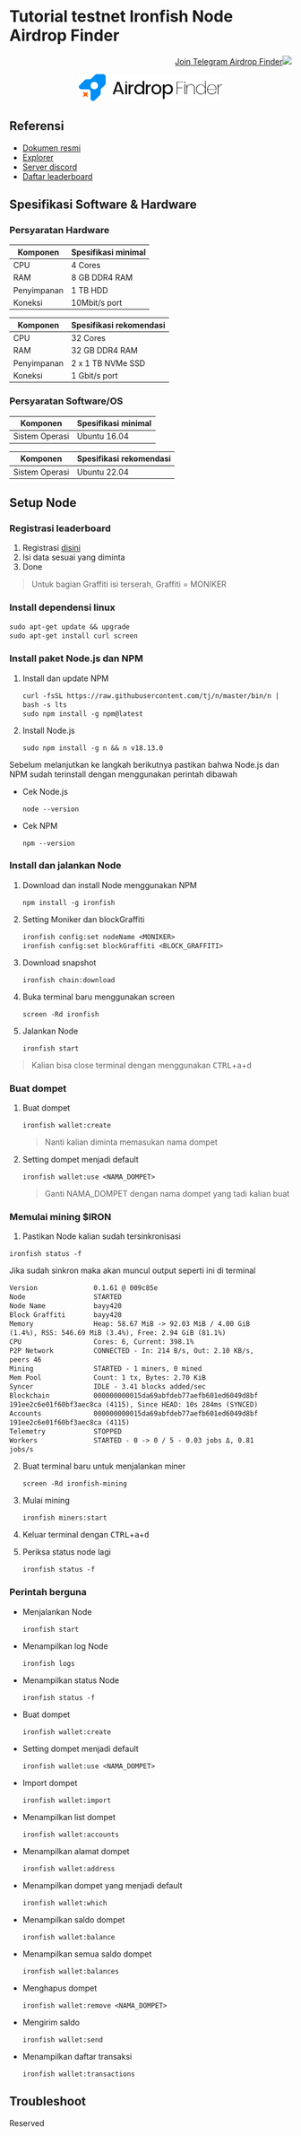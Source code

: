 # Tutorial testnet Ironfish Node Airdrop Finder

<p style="font-size:14px" align="right">
<a href="https://t.me/airdropfind" target="_blank">Join Telegram Airdrop Finder<img src="https://user-images.githubusercontent.com/50621007/183283867-56b4d69f-bc6e-4939-b00a-72aa019d1aea.png" width="30"/></a>
</p>

<p align="center">
  <img height="auto" width="auto" src="https://raw.githubusercontent.com/bayy420-999/airdropfind/main/NavIcon.png">
</p>

## Referensi

* [Dokumen resmi](https://ironfish.network/docs/onboarding/iron-fish-tutorial)
* [Explorer](https://explorer.ironfish.network/)
* [Server discord](https://discord.gg/A8uKyzjMqn)
* [Daftar leaderboard](https://testnet.ironfish.network/signup)

## Spesifikasi Software & Hardware

### Persyaratan Hardware

| Komponen | Spesifikasi minimal |
|----------|---------------------|
|CPU|4 Cores|
|RAM|8 GB DDR4 RAM|
|Penyimpanan|1 TB HDD|
|Koneksi|10Mbit/s port|

| Komponen | Spesifikasi rekomendasi |
|----------|---------------------|
|CPU|32 Cores|
|RAM|32 GB DDR4 RAM|
|Penyimpanan|2 x 1 TB NVMe SSD|
|Koneksi|1 Gbit/s port|

### Persyaratan Software/OS

| Komponen | Spesifikasi minimal |
|----------|---------------------|
|Sistem Operasi|Ubuntu 16.04|

| Komponen | Spesifikasi rekomendasi |
|----------|---------------------|
|Sistem Operasi|Ubuntu 22.04|

## Setup Node

### Registrasi leaderboard

1. Registrasi [disini](https://testnet.ironfish.network/signup)
2. Isi data sesuai yang diminta
3. Done

> Untuk bagian Graffiti isi terserah, Graffiti = MONIKER

### Install dependensi linux

```console
sudo apt-get update && upgrade
sudo apt-get install curl screen
```

### Install paket Node.js dan NPM

1. Install dan update NPM
   ```console
   curl -fsSL https://raw.githubusercontent.com/tj/n/master/bin/n | bash -s lts
   sudo npm install -g npm@latest
   ```
2. Install Node.js
   ```console
   sudo npm install -g n && n v18.13.0
   ```

Sebelum melanjutkan ke langkah berikutnya pastikan bahwa Node.js dan NPM sudah terinstall dengan menggunakan perintah dibawah

* Cek Node.js
  ```console
  node --version
  ```
* Cek NPM
  ```console
  npm --version
  ```

### Install dan jalankan Node

1. Download dan install Node menggunakan NPM
   ```console
   npm install -g ironfish
   ```
2. Setting Moniker dan blockGraffiti
   ```console
   ironfish config:set nodeName <MONIKER>
   ironfish config:set blockGraffiti <BLOCK_GRAFFITI>
   ```
3. Download snapshot
   ```console
   ironfish chain:download
   ```
4. Buka terminal baru menggunakan screen
   ```console
   screen -Rd ironfish
   ```
5. Jalankan Node
   ```console
   ironfish start
   ```

> Kalian bisa close terminal dengan menggunakan <kbd>CTRL</kbd>+<kbd>a</kbd>+<kbd>d</kbd>

### Buat dompet

1. Buat dompet
   ```console
   ironfish wallet:create
   ```

   > Nanti kalian diminta memasukan nama dompet

2. Setting dompet menjadi default
   ```console
   ironfish wallet:use <NAMA_DOMPET>
   ```

   > Ganti NAMA_DOMPET dengan nama dompet yang tadi kalian buat

### Memulai mining $IRON

1. Pastikan Node kalian sudah tersinkronisasi
```console
ironfish status -f
```

Jika sudah sinkron maka akan muncul output seperti ini di terminal

```console
Version              0.1.61 @ 009c85e
Node                 STARTED
Node Name            bayy420
Block Graffiti       bayy420
Memory               Heap: 58.67 MiB -> 92.03 MiB / 4.00 GiB
(1.4%), RSS: 546.69 MiB (3.4%), Free: 2.94 GiB (81.1%)
CPU                  Cores: 6, Current: 398.1%
P2P Network          CONNECTED - In: 214 B/s, Out: 2.10 KB/s,
peers 46
Mining               STARTED - 1 miners, 0 mined
Mem Pool             Count: 1 tx, Bytes: 2.70 KiB
Syncer               IDLE - 3.41 blocks added/sec
Blockchain           000000000015da69abfdeb77aefb601ed6049d8bf
191ee2c6e01f60bf3aec8ca (4115), Since HEAD: 10s 284ms (SYNCED)
Accounts             000000000015da69abfdeb77aefb601ed6049d8bf
191ee2c6e01f60bf3aec8ca (4115)
Telemetry            STOPPED
Workers              STARTED - 0 -> 0 / 5 - 0.03 jobs Δ, 0.81
jobs/s
```

2. Buat terminal baru untuk menjalankan miner
   ```console
   screen -Rd ironfish-mining
   ```

3. Mulai mining
   ```console
   ironfish miners:start
   ```

4. Keluar terminal dengan <kbd>CTRL</kbd>+<kbd>a</kbd>+<kbd>d</kbd>
5. Periksa status node lagi
   ```console
   ironfish status -f
   ```

### Perintah berguna

* Menjalankan Node
  ```console
  ironfish start
  ```
* Menampilkan log Node
  ```console
  ironfish logs
  ```
* Menampilkan status Node
  ```console
  ironfish status -f
  ```
* Buat dompet
  ```console
  ironfish wallet:create
  ```
* Setting dompet menjadi default
  ```console
  ironfish wallet:use <NAMA_DOMPET>
  ```
* Import dompet
  ```console
  ironfish wallet:import
  ```
* Menampilkan list dompet
  ```console
  ironfish wallet:accounts
  ```
* Menampilkan alamat dompet
  ```console
  ironfish wallet:address
  ```
* Menampilkan dompet yang menjadi default
  ```console
  ironfish wallet:which
  ```
* Menampilkan saldo dompet
  ```console
  ironfish wallet:balance
  ```
* Menampilkan semua saldo dompet
  ```console
  ironfish wallet:balances
  ```
* Menghapus dompet
  ```console
  ironfish wallet:remove <NAMA_DOMPET>
  ```
* Mengirim saldo
  ```console
  ironfish wallet:send
  ```
* Menampilkan daftar transaksi
  ```console
  ironfish wallet:transactions
  ```

## Troubleshoot

Reserved